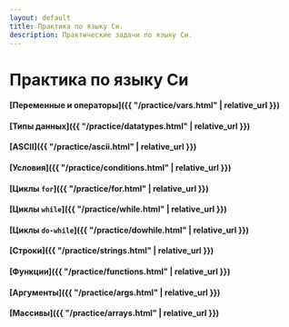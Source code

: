 ```yaml
---
layout: default
title: Практика по языку Си.
description: Практические задачи по языку Си.
---
```


# Практика по языку Си

#### [Переменные и операторы]({{ "/practice/vars.html" | relative_url }})
#### [Типы данных]({{ "/practice/datatypes.html" | relative_url }})
#### [ASCII]({{ "/practice/ascii.html" | relative_url }})
#### [Условия]({{ "/practice/conditions.html" | relative_url }})
#### [Циклы `for`]({{ "/practice/for.html" | relative_url }})
#### [Циклы `while`]({{ "/practice/while.html" | relative_url }})
#### [Циклы `do-while`]({{ "/practice/dowhile.html" | relative_url }})
#### [Строки]({{ "/practice/strings.html" | relative_url }})
#### [Функции]({{ "/practice/functions.html" | relative_url }})
#### [Аргументы]({{ "/practice/args.html" | relative_url }})
#### [Массивы]({{ "/practice/arrays.html" | relative_url }})